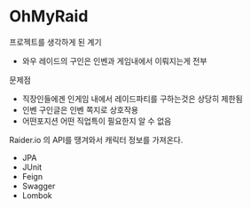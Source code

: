 # OhMyRaid
프로젝트를 생각하게 된 계기
- 와우 레이드의 구인은 인벤과 게임내에서 이뤄지는게 전부

문제점
- 직장인들에겐 인게임 내에서 레이드파티를 구하는것은 상당히 제한됨
- 인벤 구인글은 인벤 쪽지로 상호작용
- 어떤포지션 어떤 직업특이  필요한지 알 수 없음

Raider.io 의 API를 땡겨와서 캐릭터 정보를 가져온다.


- JPA
- JUnit
- Feign
- Swagger
- Lombok
